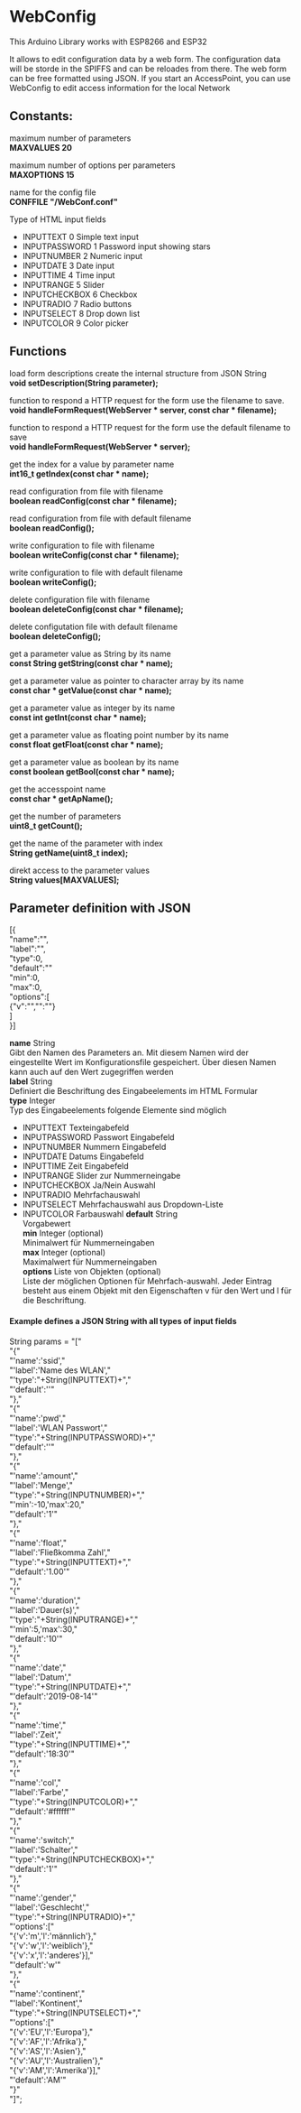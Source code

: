 # WebConfig

This Arduino Library works with ESP8266 and ESP32

It allows to edit configuration data by a web form. The configuration data will be storde in the SPIFFS and can be reloades from there.
The web form can be free formatted using JSON.
If you start an AccessPoint, you can use WebConfig to edit access information for the local Network

## Constants:

maximum number of parameters  
**MAXVALUES 20**  

maximum number of options per parameters  
**MAXOPTIONS 15**  

name for the config file  
**CONFFILE "/WebConf.conf"**  

Type of HTML input fields
- INPUTTEXT 0       Simple text input
- INPUTPASSWORD 1   Password input showing stars
- INPUTNUMBER 2     Numeric input
- INPUTDATE 3       Date input
- INPUTTIME 4       Time input
- INPUTRANGE 5      Slider
- INPUTCHECKBOX 6   Checkbox
- INPUTRADIO 7      Radio buttons
- INPUTSELECT 8     Drop down list
- INPUTCOLOR 9      Color picker

## Functions
load form descriptions create the internal structure from JSON String  
**void setDescription(String parameter);**

function to respond a HTTP request for the form use the filename
to save.  
**void handleFormRequest(WebServer * server, const char * filename);**

function to respond a HTTP request for the form use the default filename
to save  
**void handleFormRequest(WebServer * server);**

get the index for a value by parameter name  
**int16_t getIndex(const char * name);**

read configuration from file with filename  
**boolean readConfig(const char *  filename);**

read configuration from file with default filename  
**boolean readConfig();**

write configuration to file with filename  
**boolean writeConfig(const char *  filename);**

write configuration to file with default filename  
**boolean writeConfig();**

delete configuration  file with filename  
**boolean deleteConfig(const char *  filename);**

delete configutation file with default filename  
**boolean deleteConfig();**

get a parameter value as String by its name  
**const String getString(const char * name);**

get a parameter value as pointer to character array by its name  
**const char * getValue(const char * name);**

get a parameter value as integer by its name  
**const int getInt(const char * name);**

get a parameter value as floating point number by its name  
**const float getFloat(const char * name);**

get a parameter value as boolean by its name  
**const boolean getBool(const char * name);**

get the accesspoint name  
**const char * getApName();**

get the number of parameters  
**uint8_t getCount();**

get the name of the parameter with index  
**String getName(uint8_t index);**

direkt access to the parameter values  
**String values\[MAXVALUES\];**

## Parameter definition with JSON

\[{  
"name":"",  
"label":"",  
"type":0,  
"default":""  
"min":0,  
"max":0,  
"options":\[  
  {"v":"","":""}  
\]    
}\]  

**name** String  
Gibt den Namen des Parameters an. Mit diesem Namen wird der eingestellte Wert im Konfigurationsfile gespeichert. Über diesen Namen kann auch auf den Wert zugegriffen werden  
**label** String  
Definiert die Beschriftung des Eingabeelements im HTML Formular  
**type** Integer  
Typ des Eingabeelements folgende Elemente sind möglich
-	INPUTTEXT Texteingabefeld
-	INPUTPASSWORD Passwort Eingabefeld
-	INPUTNUMBER Nummern Eingabefeld
-	INPUTDATE Datums Eingabefeld
-	INPUTTIME Zeit Eingabefeld
-	INPUTRANGE Slider zur Nummerneingabe
-	INPUTCHECKBOX Ja/Nein Auswahl
-	INPUTRADIO Mehrfachauswahl
-	INPUTSELECT Mehrfachauswahl aus Dropdown-Liste
-	INPUTCOLOR Farbauswahl
**default**	String  
Vorgabewert  
**min** Integer	(optional)  
Minimalwert für Nummerneingaben  
**max**	    Integer	(optional)  
Maximalwert für Nummerneingaben  
**options**	Liste von Objekten (optional)	 
Liste der möglichen Optionen für Mehrfach-auswahl. Jeder Eintrag besteht aus einem Objekt mit den Eigenschaften v für den Wert und l für die Beschriftung.  

#### Example defines a JSON String with all types of input fields  

String params = "\["  
  "{"  
  "'name':'ssid',"  
  "'label':'Name des WLAN',"  
  "'type':"+String(INPUTTEXT)+","  
  "'default':''"  
  "},"  
  "{"  
  "'name':'pwd',"  
  "'label':'WLAN Passwort',"  
  "'type':"+String(INPUTPASSWORD)+","  
  "'default':''"  
  "},"  
  "{"  
  "'name':'amount',"  
  "'label':'Menge',"  
  "'type':"+String(INPUTNUMBER)+","  
  "'min':-10,'max':20,"  
  "'default':'1'"  
  "},"  
  "{"  
  "'name':'float',"  
  "'label':'Fließkomma Zahl',"  
  "'type':"+String(INPUTTEXT)+","  
  "'default':'1.00'"  
  "},"  
  "{"  
  "'name':'duration',"  
  "'label':'Dauer(s)',"  
  "'type':"+String(INPUTRANGE)+","  
  "'min':5,'max':30,"  
  "'default':'10'"  
  "},"  
  "{"  
  "'name':'date',"  
  "'label':'Datum',"  
  "'type':"+String(INPUTDATE)+","  
  "'default':'2019-08-14'"  
  "},"  
  "{"  
  "'name':'time',"  
  "'label':'Zeit',"  
  "'type':"+String(INPUTTIME)+","  
  "'default':'18:30'"  
  "},"  
  "{"  
  "'name':'col',"  
  "'label':'Farbe',"  
  "'type':"+String(INPUTCOLOR)+","  
  "'default':'#ffffff'"  
  "},"  
  "{"  
  "'name':'switch',"  
  "'label':'Schalter',"  
  "'type':"+String(INPUTCHECKBOX)+","  
  "'default':'1'"  
  "},"  
  "{"  
  "'name':'gender',"  
  "'label':'Geschlecht',"  
  "'type':"+String(INPUTRADIO)+","  
  "'options':\["  
  "{'v':'m','l':'männlich'},"  
  "{'v':'w','l':'weiblich'},"  
  "{'v':'x','l':'anderes'}\],"  
  "'default':'w'"  
  "},"  
  "{"  
  "'name':'continent',"  
  "'label':'Kontinent',"  
  "'type':"+String(INPUTSELECT)+","  
  "'options':\["  
  "{'v':'EU','l':'Europa'},"  
  "{'v':'AF','l':'Afrika'},"  
  "{'v':'AS','l':'Asien'},"  
  "{'v':'AU','l':'Australien'},"  
  "{'v':'AM','l':'Amerika'}\],"  
  "'default':'AM'"  
  "}"  
  "\]";  
  
